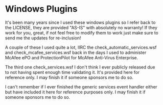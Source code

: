 Windows Plugins
===============

It's been many years since I used these windows plugins so I refer back to the LICENSE, they are provided "AS-IS" with absolutely no warranty! If they work for you, great, if not feel free to modify them to work just make sure to send me the updates for re-inclusion!

A couple of these I used quite a lot, IIRC the check_automatic_services.wsf and check_mcafee_services.wsf back in the days I used to administer McAfee ePO and ProtectionPilot for McAfee Anti-Virus Enterprise.

The third one check_services.wsf I don't think I ever publicly released due to not having spent enough time validating it. It's provided here for reference only. I may finish it if someone sponsors me to do so.

I can't remember if I ever finished the generic services event handler either but have included it here for reference purposes only. I may finish it if someone sponsors me to do so.
